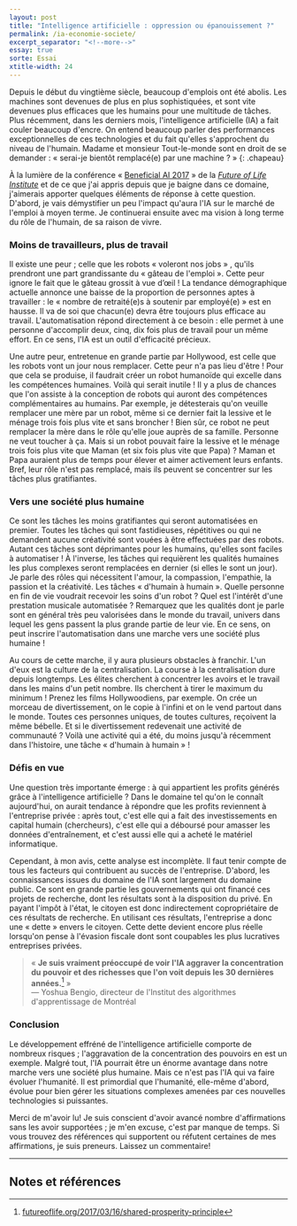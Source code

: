 ```yaml
---
layout: post
title: "Intelligence artificielle : oppression ou épanouissement ?"
permalink: /ia-economie-societe/
excerpt_separator: "<!--more-->"
essay: true
sorte: Essai
xtitle-width: 24
---
```


Depuis le début du vingtième siècle, beaucoup d'emplois ont été abolis. Les machines sont devenues de plus en plus sophistiquées, et sont vite devenues plus efficaces que les humains pour une multitude de tâches. Plus récemment, dans les derniers mois, l'intelligence artificielle (IA) a fait couler beaucoup d'encre. On entend beaucoup parler des performances exceptionnelles de ces technologies et du fait qu'elles s'approchent du niveau de l'humain. Madame et monsieur Tout-le-monde sont en droit de se demander : « serai-je bientôt remplacé(e) par une machine ? »
{: .chapeau}

<!--more-->

À la lumière de la conférence « [Beneficial AI 2017](https://futureoflife.org/bai-2017) » de la [_Future of Life Institute_](https://futureoflife.org/team/) et de ce que j'ai appris depuis que je baigne dans ce domaine, j'aimerais apporter quelques éléments de réponse à cette question. D'abord, je vais démystifier un peu l'impact qu'aura l'IA sur le marché de l'emploi à moyen terme. Je continuerai ensuite avec ma vision à long terme du rôle de l'humain, de sa raison de vivre.

### Moins de travailleurs, plus de travail

Il existe une peur ; celle que les robots « voleront nos jobs » , qu'ils prendront une part grandissante du « gâteau de l'emploi ». Cette peur ignore le fait que le gâteau grossit à vue d’œil ! La tendance démographique actuelle annonce une baisse de la proportion de personnes aptes à travailler : le « nombre de retraité(e)s à soutenir par employé(e) » est en hausse. Il va de soi que chacun(e) devra être toujours plus efficace au travail. L'automatisation répond directement à ce besoin : elle permet à une personne d'accomplir deux, cinq, dix fois plus de travail pour un même effort. En ce sens, l'IA est un outil d'efficacité précieux.

Une autre peur, entretenue en grande partie par Hollywood, est celle que les robots vont un jour nous remplacer. Cette peur n'a pas lieu d'être ! Pour que cela se produise, il faudrait créer un robot humanoïde qui excelle dans les compétences humaines. Voilà qui serait inutile ! Il y a plus de chances que l'on assiste à la conception de robots qui auront des compétences complémentaires au humains. Par exemple, je détesterais qu'on veuille remplacer une mère par un robot, même si ce dernier fait la lessive et le ménage trois fois plus vite et sans broncher ! Bien sûr, ce robot ne peut remplacer la mère dans le rôle qu'elle joue auprès de sa famille. Personne ne veut toucher à ça. Mais si un robot pouvait faire la lessive et le ménage trois fois plus vite que Maman (et six fois plus vite que Papa) ? Maman et Papa auraient plus de temps pour élever et aimer activement leurs enfants. Bref, leur rôle n'est pas remplacé, mais ils peuvent se concentrer sur les tâches plus gratifiantes.

### Vers une société plus humaine

Ce sont les tâches les moins gratifiantes qui seront automatisées en premier. Toutes les tâches qui sont fastidieuses, répétitives ou qui ne demandent aucune créativité sont vouées à être effectuées par des robots. Autant ces tâches sont déprimantes pour les humains, qu'elles sont faciles à automatiser ! À l'inverse, les tâches qui requièrent les qualités humaines les plus complexes seront remplacées en dernier (si elles le sont un jour). Je parle des rôles qui nécessitent l'amour, la compassion, l'empathie, la passion et la créativité. Les tâches « d'humain à humain ». Quelle personne en fin de vie voudrait recevoir les soins d'un robot ? Quel est l'intérêt d'une prestation musicale automatisée ? Remarquez que les qualités dont je parle sont en général très peu valorisées dans le monde du travail, univers dans lequel les gens passent la plus grande partie de leur vie. En ce sens, on peut inscrire l'automatisation dans une marche vers une société plus humaine !

Au cours de cette marche, il y aura plusieurs obstacles à franchir. L'un d'eux est la culture de la centralisation. La course à la centralisation dure depuis longtemps. Les élites cherchent à concentrer les avoirs et le travail dans les mains d'un petit nombre. Ils cherchent à tirer le maximum du minimum ! Prenez les films Hollywoodiens, par exemple. On crée un morceau de divertissement, on le copie à l'infini et on le vend partout dans le monde. Toutes ces personnes uniques, de toutes cultures, reçoivent la même bébelle. Et si le divertissement redevenait une activité de communauté ? Voilà une activité qui a été, du moins jusqu'à récemment dans l'histoire, une tâche « d'humain à humain » !

### Défis en vue

Une question très importante émerge : à qui appartient les profits générés grâce à l'intelligence artificielle ? Dans le domaine tel qu'on le connaît aujourd'hui, on aurait tendance à répondre que les profits reviennent à l'entreprise privée : après tout, c'est elle qui a fait des investissements en capital humain (chercheurs), c'est elle qui a déboursé pour amasser les données d'entraînement, et c'est aussi elle qui a acheté le matériel informatique.

Cependant, à mon avis, cette analyse est incomplète. Il faut tenir compte de tous les facteurs qui contribuent au succès de l'entreprise. D'abord, les connaissances issues du domaine de l'IA sont largement du domaine public. Ce sont en grande partie les gouvernements qui ont financé ces projets de recherche, dont les résultats sont à la disposition du privé. En payant l'impôt à l'état, le citoyen est donc indirectement copropriétaire de ces résultats de recherche. En utilisant ces résultats, l'entreprise a donc une « dette » envers le citoyen. Cette dette devient encore plus réelle lorsqu'on pense à l'évasion fiscale dont sont coupables les plus lucratives entreprises privées.

> « **Je suis vraiment préoccupé de voir l'IA aggraver la concentration du pouvoir et des richesses que l'on voit depuis les 30 dernières années.**[^1] »  
> — Yoshua Bengio, directeur de l'Institut des algorithmes d'apprentissage de Montréal

### Conclusion

Le développement effréné de l'intelligence artificielle comporte de nombreux risques ; l'aggravation de la concentration des pouvoirs en est un exemple. Malgré tout, l'IA pourrait être un énorme avantage dans notre marche vers une société plus humaine. Mais ce n'est pas l'IA qui va faire évoluer l'humanité. Il est primordial que l'humanité, elle-même d'abord, évolue pour bien gérer les situations complexes amenées par ces nouvelles technologies si puissantes.

Merci de m'avoir lu! Je suis conscient d'avoir avancé nombre d'affirmations sans les avoir supportées ; je m'en excuse, c'est par manque de temps. Si vous trouvez des références qui supportent ou réfutent certaines de mes affirmations, je suis preneurs. Laissez un commentaire!

---

## Notes et références

[^1]: [futureoflife.org/2017/03/16/shared-prosperity-principle](https://futureoflife.org/2017/03/16/shared-prosperity-principle)